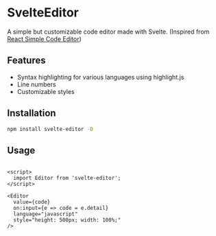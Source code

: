 # SvelteEditor

A simple but customizable code editor made with Svelte.
(Inspired from [React Simple Code Editor](https://github.com/react-simple-code-editor/react-simple-code-editor/))

## Features

- Syntax highlighting for various languages using highlight.js
- Line numbers
- Customizable styles

## Installation

```bash
npm install svelte-editor -D
```

## Usage

```svelte

<script>
  import Editor from 'svelte-editor';
</script>

<Editor
  value={code}
  on:input={e => code = e.detail}
  language="javascript"
  style="height: 500px; width: 100%;"
/>
```
